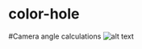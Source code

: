 # color-hole

#Camera angle calculations
![alt text](https://i.ibb.co/5BrtkWy/camera-angle-exp.png)
